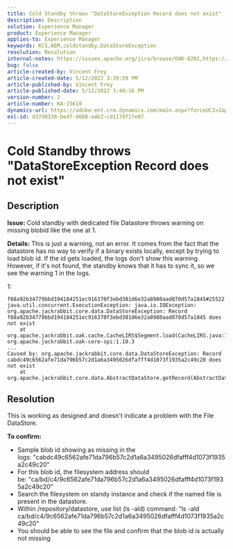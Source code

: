 ```yaml
---
title: Cold Standby throws "DataStoreException Record does not exist"
description: Description
solution: Experience Manager
product: Experience Manager
applies-to: Experience Manager
keywords: KCS,AEM,coldstandby,DataStoreException
resolution: Resolution
internal-notes: https://issues.apache.org/jira/browse/OAK-8202,https://jira.corp.adobe.com/browse/GRANITE-11668
bug: false
article-created-by: Vincent Frey
article-created-date: 5/12/2022 3:39:59 PM
article-published-by: Vincent Frey
article-published-date: 5/12/2022 3:40:16 PM
version-number: 2
article-number: KA-15610
dynamics-url: https://adobe-ent.crm.dynamics.com/main.aspx?forceUCI=1&pagetype=entityrecord&etn=knowledgearticle&id=8e6000c7-09d2-ec11-a7b5-0022480a8683
exl-id: d37d0338-be4f-4660-a4b2-cd1179717e07
---
```

# Cold Standby throws "DataStoreException Record does not exist"

## Description


<b>Issue:</b>
Cold standby with dedicated file Datastore throws warning on missing blobid like the one at 1.

<b>Details:</b>
This is just a warning, not an error. It comes from the fact that the datastore has no way to verify if a binary exists locally, except by trying to load blob id.
If the id gets loaded, the logs don't show this warning. However, if it's not found, the standby knows that it has to sync it, so we see the warning 1 in the logs.


1: 
```*WARN* standby-run-1 org.apache.jackrabbit.oak.plugins.blob.datastore.DataStoreBlobStore Error occurred while loading bytes from steam while fetching for id 
f68a92b34779bbd194184251ec916370f3ebd301d6e32a8980aad070d57a1845#25522
java.util.concurrent.ExecutionException: java.io.IOException: org.apache.jackrabbit.core.data.DataStoreException: Record 
f68a92b34779bbd194184251ec916370f3ebd301d6e32a8980aad070d57a1845 does not exist
    at org.apache.jackrabbit.oak.cache.CacheLIRS$Segment.load(CacheLIRS.java:1017) org.apache.jackrabbit.oak-core-spi:1.10.3
...
Caused by: org.apache.jackrabbit.core.data.DataStoreException: Record cabdc49c6562afe71da796b57c2d1a6a3495026dfafff4d1073f1935a2c49c20 does not exist
    at org.apache.jackrabbit.core.data.AbstractDataStore.getRecord(AbstractDataStore.java:59)
```

## Resolution


This is working as designed and doesn't indicate a problem with the File DataStore.

<b>To confirm:</b>

- Sample blob id showing as missing in the logs: "cabdc49c6562afe71da796b57c2d1a6a3495026dfafff4d1073f1935a2c49c20"
- For this blob id, the filesystem address should be: "ca/bd/c4/9c6562afe71da796b57c2d1a6a3495026dfafff4d1073f1935a2c49c20"
- Search the filesystem on standy instance and check if the named file is present in the datastore.
- Within /repository/datastore, use list (ls -ald) command: "ls -ald ca/bd/c4/9c6562afe71da796b57c2d1a6a3495026dfafff4d1073f1935a2c49c20"
- You should be able to see the file and confirm that the blob id is actually not missing
